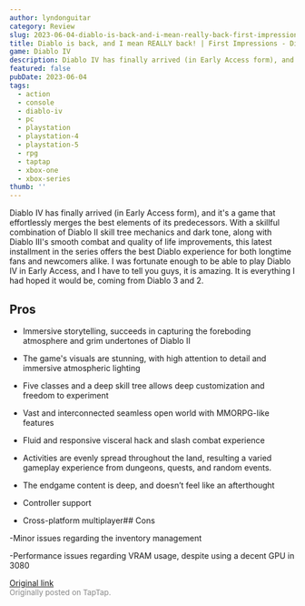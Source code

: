 ```yaml
---
author: lyndonguitar
category: Review
slug: 2023-06-04-diablo-is-back-and-i-mean-really-back-first-impressions-diablo-iv
title: Diablo is back, and I mean REALLY back! | First Impressions - Diablo IV
game: Diablo IV
description: Diablo IV has finally arrived (in Early Access form), and it's a game that effortlessly merges the best elements of its predecessors. With a skillful combination of Diablo II skill tree mechanics and dark tone, along with Diablo III's smooth combat and quality of life improvements, this latest installment in the series offers the best Diablo experience for both longtime fans and newcomers alike. I was fortunate enough to be able to play Diablo IV in Early Access, and I have to tell you guys, it is amazing. It is everything I had hoped it would be, coming from Diablo 3 and 2.
featured: false
pubDate: 2023-06-04
tags:
  - action
  - console
  - diablo-iv
  - pc
  - playstation
  - playstation-4
  - playstation-5
  - rpg
  - taptap
  - xbox-one
  - xbox-series
thumb: ''
---
```


Diablo IV has finally arrived (in Early Access form), and it's a game that effortlessly merges the best elements of its predecessors. With a skillful combination of Diablo II skill tree mechanics and dark tone, along with Diablo III's smooth combat and quality of life improvements, this latest installment in the series offers the best Diablo experience for both longtime fans and newcomers alike. I was fortunate enough to be able to play Diablo IV in Early Access, and I have to tell you guys, it is amazing. It is everything I had hoped it would be, coming from Diablo 3 and 2.




## Pros



- Immersive storytelling, succeeds in capturing the foreboding atmosphere and grim undertones of Diablo II


- The game's visuals are stunning, with high attention to detail and immersive atmospheric lighting


- Five classes and a deep skill tree allows deep customization and freedom to experiment


- Vast and interconnected seamless open world with MMORPG-like features


- Fluid and responsive visceral hack and slash combat experience


- Activities are evenly spread throughout the land, resulting a varied gameplay experience from dungeons, quests, and random events.


- The endgame content is deep, and doesn’t feel like an afterthought


- Controller support


- Cross-platform multiplayer## Cons


-Minor issues regarding the inventory management

-Performance issues regarding VRAM usage, despite using a decent GPU in 3080

[Original link](https://www.taptap.io/post/5759575)<br><span style="font-size: 0.95em; color: #888;">Originally posted on TapTap.</span>
